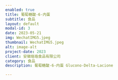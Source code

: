 ```yaml
---
enabled: true
title: 葡萄糖酸-6-内蛋
subtitle: 食品
layout: default
modal-id: 3
date: 2023-05-21
img: WechatIMG5.jpeg
thumbnail: WechatIMG5.jpeg
alt: image-alt
project-date: 2023
client: 安徽珞珞食品有限公司
category: 食品
description: 葡萄糖酸-6-内蛋 Glucono-Delta-Lacione

---
```

